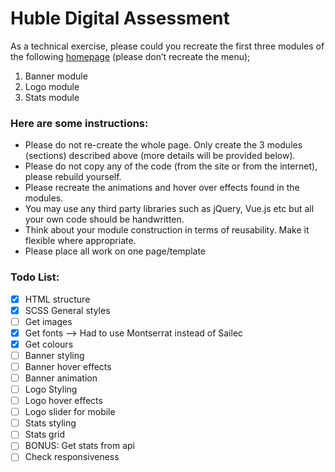 # Huble Digital Assessment

As a technical exercise, please could you recreate the first three modules of the following [homepage](https://www.qubit.com)  (please don’t recreate the menu);
1. Banner module
2. Logo module
3. Stats module
 
### Here are some instructions:
- Please do not re-create the whole page. Only create the 3 modules (sections) described above (more details will be provided below).
- Please do not copy any of the code (from the site or from the internet), please rebuild yourself.
- Please recreate the animations and hover over effects found in the modules.
- You may use any third party libraries such as jQuery, Vue.js etc but all your own code should be handwritten.
- Think about your module construction in terms of reusability. Make it flexible where appropriate.
- Please place all work on one page/template

### Todo List:
- [x] HTML structure
- [x] SCSS General styles
- [ ] Get images
- [x] Get fonts --> Had to use Montserrat instead of Sailec
- [x] Get colours
- [ ] Banner styling
- [ ] Banner hover effects
- [ ] Banner animation
- [ ] Logo Styling
- [ ] Logo hover effects
- [ ] Logo slider for mobile
- [ ] Stats styling
- [ ] Stats grid
- [ ] BONUS: Get stats from api
- [ ] Check responsiveness
